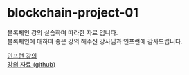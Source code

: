 # blockchain-project-01

블록체인 강의 실습하며 따라한 자료 입니다.  
블록체인에 대하여 좋은 강의 해주신 강사님과 인프런에 감사드립니다.  

[인프런 강의](https://www.inflearn.com/course/blockchain-2)  
[강의 자료 (github)](https://github.com/bkjames/BlockChain.git)
